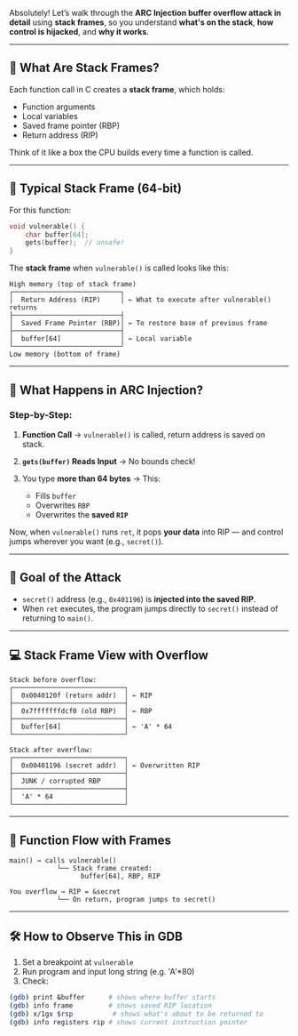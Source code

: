 Absolutely! Let’s walk through the **ARC Injection buffer overflow attack in detail** using **stack frames**, so you understand **what's on the stack**, **how control is hijacked**, and **why it works**.

---

## 🧠 What Are Stack Frames?

Each function call in C creates a **stack frame**, which holds:

* Function arguments
* Local variables
* Saved frame pointer (RBP)
* Return address (RIP)

Think of it like a box the CPU builds every time a function is called.

---

## 🧱 Typical Stack Frame (64-bit)

For this function:

```c
void vulnerable() {
    char buffer[64];
    gets(buffer);  // unsafe!
}
```

The **stack frame** when `vulnerable()` is called looks like this:

```
High memory (top of stack frame)
┌───────────────────────────┐
│  Return Address (RIP)     │ ← What to execute after vulnerable() returns
├───────────────────────────┤
│  Saved Frame Pointer (RBP)│ ← To restore base of previous frame
├───────────────────────────┤
│  buffer[64]               │ ← Local variable
└───────────────────────────┘
Low memory (bottom of frame)
```

---

## 🧨 What Happens in ARC Injection?

### Step-by-Step:

1. **Function Call** → `vulnerable()` is called, return address is saved on stack.
2. **`gets(buffer)` Reads Input** → No bounds check!
3. You type **more than 64 bytes** → This:

   * Fills `buffer`
   * Overwrites `RBP`
   * Overwrites the **saved `RIP`**

Now, when `vulnerable()` runs `ret`, it pops **your data** into RIP — and control jumps wherever you want (e.g., `secret()`).

---

## 🎯 Goal of the Attack

* `secret()` address (e.g., `0x401196`) is **injected into the saved RIP**.
* When `ret` executes, the program jumps directly to `secret()` instead of returning to `main()`.

---

## 💻 Stack Frame View with Overflow

```
Stack before overflow:
┌────────────────────────────┐
│  0x0040120f (return addr)  │ ← RIP
├────────────────────────────┤
│  0x7fffffffdcf0 (old RBP)  │ ← RBP
├────────────────────────────┤
│  buffer[64]                │ ← 'A' * 64
└────────────────────────────┘

Stack after overflow:
┌────────────────────────────┐
│  0x00401196 (secret addr)  │ ← Overwritten RIP
├────────────────────────────┤
│  JUNK / corrupted RBP      │
├────────────────────────────┤
│  'A' * 64                  │
└────────────────────────────┘
```

---

## 🔁 Function Flow with Frames

```
main() → calls vulnerable()
            └── Stack frame created:
                  buffer[64], RBP, RIP

You overflow → RIP = &secret
            └── On return, program jumps to secret()
```

---

## 🛠 How to Observe This in GDB

1. Set a breakpoint at `vulnerable`
2. Run program and input long string (e.g. 'A'\*80)
3. Check:

```bash
(gdb) print &buffer      # shows where buffer starts
(gdb) info frame         # shows saved RIP location
(gdb) x/1gx $rsp          # shows what's about to be returned to
(gdb) info registers rip # shows current instruction pointer
```


